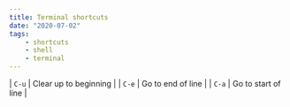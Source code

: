 ```yaml
---
title: Terminal shortcuts
date: "2020-07-02"
tags:
    - shortcuts
    - shell
    - terminal
---
```


| `C-u` | Clear up to beginning |
| `C-e` | Go to end of line     |
| `C-a` | Go to start of line   |
